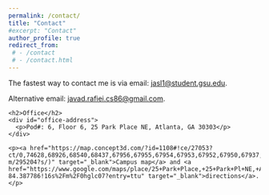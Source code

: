 ```yaml
---
permalink: /contact/
title: "Contact"
#excerpt: "Contact"
author_profile: true
redirect_from: 
 # - /contact
 # - /contact.html
---
```


<div class="post-content">
    <p>The fastest way to contact me is via email: <a href="mailto:jasl1@student.gsu.edu">jasl1@student.gsu.edu</a>.</p>
    <p>Alternative email: <a href="mailto:javad.rafiei.cs86@gmail.com">javad.rafiei.cs86@gmail.com</a>.</p>
 
    <h2>Office</h2>
    <div id="office-address">
      <p>Pod#: 6, Floor 6, 25 Park Place NE, Atlanta, GA 30303</p>
    </div>

    <p><a href="https://map.concept3d.com/?id=1108#!ce/27053?ct/0,74628,68926,68540,68437,67956,67955,67954,67953,67952,67950,67937,67936,67935,67808,63072,61643,27085,27084,27082,27079,27078,27076,27073,27072,27070,27067,27066,27064,27057,27056,68927,68928,68468,67963,67970,67971,67985,67962,67969,67977,67984,67961,67968,67999,68000,67960,67967,67997,67998,67959,67966,67994,67995,67996,68033,67957,67980,67992,67993,40720,68538?m/295204?s/)" target="_blank">Campus map</a> and <a href="https://www.google.com/maps/place/25+Park+Place,+25+Park+Pl+NE,+Atlanta,+GA+30303/@33.7548441,-84.3891422,15.63z/data=!4m6!3m5!1s0x88f5038650ec37c1:0x84c24447be807c9f!8m2!3d33.7549044!4d-84.387786!16s%2Fm%2F0hglc07?entry=ttu" target="_blank">directions</a>.</p>
</div>

